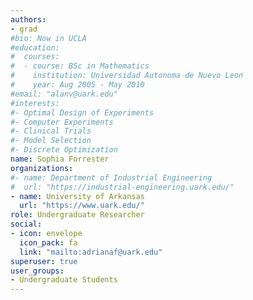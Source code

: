 ```yaml
---
authors:
- grad
#bio: Now in UCLA
#education:
#  courses:
#  - course: BSc in Mathematics
#    institution: Universidad Autonoma de Nuevo Leon
#    year: Aug 2005 - May 2010
#email: "alanv@uark.edu"
#interests:
#- Optimal Design of Experiments
#- Computer Experiments
#- Clinical Trials
#- Model Selection
#- Discrete Optimization
name: Sophia Forrester
organizations:
#- name: Department of Industrial Engineering
#  url: "https://industrial-engineering.uark.edu/"
- name: University of Arkansas
  url: "https://www.uark.edu/"
role: Undergraduate Researcher
social:
- icon: envelope
  icon_pack: fa
  link: "mailto:adrianaf@uark.edu"
superuser: true
user_groups:
- Undergraduate Students
---
```

